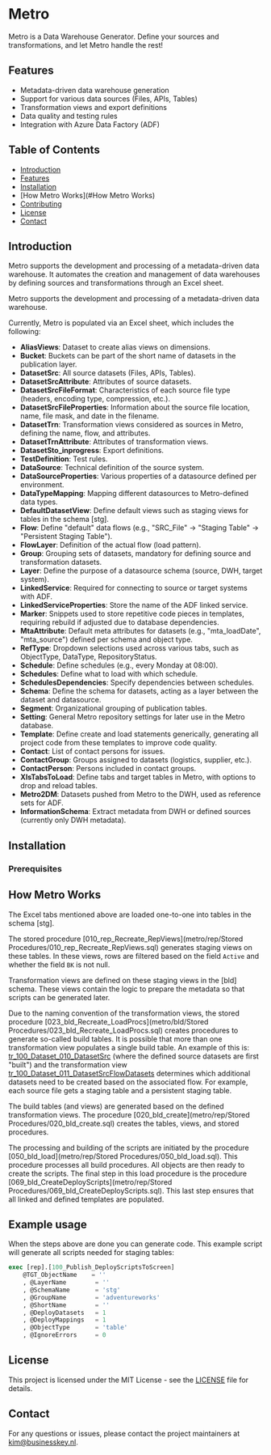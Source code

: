 # Metro
Metro is a Data Warehouse Generator. Define your sources and transformations, and let Metro handle the rest!

## Features
- Metadata-driven data warehouse generation
- Support for various data sources (Files, APIs, Tables)
- Transformation views and export definitions
- Data quality and testing rules
- Integration with Azure Data Factory (ADF)

## Table of Contents
- [Introduction](#introduction)
- [Features](#features)
- [Installation](#installation)
- [How Metro Works](#How Metro Works)
- [Contributing](#contributing)
- [License](#license)
- [Contact](#contact)

## Introduction
Metro supports the development and processing of a metadata-driven data warehouse. It automates the creation and management of data warehouses by defining sources and transformations through an Excel sheet.

Metro supports the development and processing of a metadata-driven data warehouse.

Currently, Metro is populated via an Excel sheet, which includes the following:

- **AliasViews**: Dataset to create alias views on dimensions.
- **Bucket**: Buckets can be part of the short name of datasets in the publication layer.
- **DatasetSrc**: All source datasets (Files, APIs, Tables).
- **DatasetSrcAttribute**: Attributes of source datasets.
- **DatasetSrcFileFormat**: Characteristics of each source file type (headers, encoding type, compression, etc.).
- **DatasetSrcFileProperties**: Information about the source file location, name, file mask, and date in the filename.
- **DatasetTrn**: Transformation views considered as sources in Metro, defining the name, flow, and attributes.
- **DatasetTrnAttribute**: Attributes of transformation views.
- **DatasetSto_inprogress**: Export definitions.
- **TestDefinition**: Test rules.
- **DataSource**: Technical definition of the source system.
- **DataSourceProperties**: Various properties of a datasource defined per environment.
- **DataTypeMapping**: Mapping different datasources to Metro-defined data types.
- **DefaultDatasetView**: Define default views such as staging views for tables in the schema [stg].
- **Flow**: Define "default" data flows (e.g., "SRC_File" → "Staging Table" → "Persistent Staging Table").
- **FlowLayer**: Definition of the actual flow (load pattern).
- **Group**: Grouping sets of datasets, mandatory for defining source and transformation datasets.
- **Layer**: Define the purpose of a datasource schema (source, DWH, target system).
- **LinkedService**: Required for connecting to source or target systems with ADF.
- **LinkedServiceProperties**: Store the name of the ADF linked service.
- **Marker**: Snippets used to store repetitive code pieces in templates, requiring rebuild if adjusted due to database dependencies.
- **MtaAttribute**: Default meta attributes for datasets (e.g., "mta_loadDate", "mta_source") defined per schema and object type.
- **RefType**: Dropdown selections used across various tabs, such as ObjectType, DataType, RepositoryStatus.
- **Schedule**: Define schedules (e.g., every Monday at 08:00).
- **Schedules**: Define what to load with which schedule.
- **SchedulesDependencies**: Specify dependencies between schedules.
- **Schema**: Define the schema for datasets, acting as a layer between the dataset and datasource.
- **Segment**: Organizational grouping of publication tables.
- **Setting**: General Metro repository settings for later use in the Metro database.
- **Template**: Define create and load statements generically, generating all project code from these templates to improve code quality.
- **Contact**: List of contact persons for issues.
- **ContactGroup**: Groups assigned to datasets (logistics, supplier, etc.).
- **ContactPerson**: Persons included in contact groups.
- **XlsTabsToLoad**: Define tabs and target tables in Metro, with options to drop and reload tables.
- **Metro2DM**: Datasets pushed from Metro to the DWH, used as reference sets for ADF.
- **InformationSchema**: Extract metadata from DWH or defined sources (currently only DWH metadata).

## Installation

### Prerequisites

## How Metro Works

The Excel tabs mentioned above are loaded one-to-one into tables in the schema [stg].

The stored procedure [010_rep_Recreate_RepViews](metro/rep/Stored Procedures/010_rep_Recreate_RepViews.sql) generates staging views on these tables. In these views, rows are filtered based on the field `Active` and whether the field `BK` is not null.

Transformation views are defined on these staging views in the [bld] schema. These views contain the logic to prepare the metadata so that scripts can be generated later.

Due to the naming convention of the transformation views, the stored procedure [023_bld_Recreate_LoadProcs](metro/bld/Stored Procedures/023_bld_Recreate_LoadProcs.sql) creates procedures to generate so-called build tables. It is possible that more than one transformation view populates a single build table. An example of this is: [tr_100_Dataset_010_DatasetSrc](metro/bld/Views/tr_100_Dataset_010_DatasetSrc.sql) (where the defined source datasets are first "built") and the transformation view [tr_100_Dataset_011_DatasetSrcFlowDatasets](metro/bld/Views/tr_100_Dataset_011_DatasetSrcFlowDatasets.sql) determines which additional datasets need to be created based on the associated flow. For example, each source file gets a staging table and a persistent staging table.

The build tables (and views) are generated based on the defined transformation views. The procedure [020_bld_create](metro/rep/Stored Procedures/020_bld_create.sql) creates the tables, views, and stored procedures.

The processing and building of the scripts are initiated by the procedure [050_bld_load](metro/rep/Stored Procedures/050_bld_load.sql). This procedure processes all build procedures. All objects are then ready to create the scripts. The final step in this load procedure is the procedure [069_bld_CreateDeployScripts](metro/rep/Stored Procedures/069_bld_CreateDeployScripts.sql). This last step ensures that all linked and defined templates are populated.

## Example usage
When the steps above are done you can generate code. 
This example script will generate all scripts needed for staging tables:
```sql
exec [rep].[100_Publish_DeployScriptsToScreen]
    @TGT_ObjectName    = ''
    , @LayerName        = ''
    , @SchemaName       = 'stg'
    , @GroupName        = 'adventureworks'
    , @ShortName        = ''
    , @DeployDatasets   = 1
    , @DeployMappings   = 1
    , @ObjectType       = 'table'
    , @IgnoreErrors     = 0
```

## License

This project is licensed under the MIT License - see the [LICENSE](LICENSE) file for details.

## Contact

For any questions or issues, please contact the project maintainers at [kim@businesskey.nl](mailto:kim@businesskey.nl).

